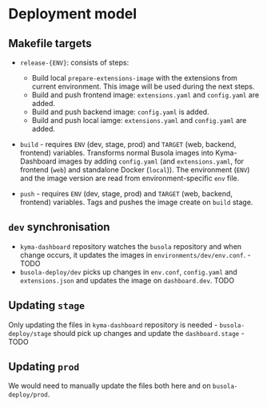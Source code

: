 # Deployment model

## Makefile targets

- `release-{ENV}`: consists of steps:

  - Build local `prepare-extensions-image` with the extensions from current environment. This image will be used during the next steps.
  - Build and push frontend image: `extensions.yaml` and `config.yaml` are added.
  - Build and push backend image: `config.yaml` is added.
  - Build and push local iamge: `extensions.yaml` and `config.yaml` are added.

- `build` - requires `ENV` (dev, stage, prod) and `TARGET` (web, backend, frontend) variables. Transforms normal Busola images into Kyma-Dashboard images by adding `config.yaml` (and `extensions.yaml`, for frontend (`web`) and standalone Docker (`local`)). The environment (`ENV`) and the image version are read from environment-specific `env` file.

- `push` - requires `ENV` (dev, stage, prod) and `TARGET` (web, backend, frontend) variables. Tags and pushes the image create on `build` stage.

## `dev` synchronisation

- `kyma-dashboard` repository watches the `busola` repository and when change occurs, it updates the images in `environments/dev/env.conf`. - TODO
- `busola-deploy/dev` picks up changes in `env.conf`, `config.yaml` and `extensions.json` and updates the image on `dashboard.dev`. TODO

## Updating `stage`

Only updating the files in `kyma-dashboard` repository is needed - `busola-deploy/stage` should pick up changes and update the `dashboard.stage` - TODO

## Updating `prod`

We would need to manually update the files both here and on `busola-deploy/prod`.
